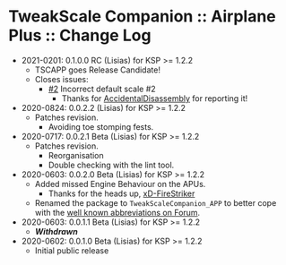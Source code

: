 # TweakScale Companion :: Airplane Plus :: Change Log

* 2021-0201: 0.1.0.0 RC (Lisias) for KSP >= 1.2.2
	+ TSCAPP goes Release Candidate!
	+ Closes issues:
		- [#2](https://github.com/TweakScale/Companion_APP/issues/2) Incorrect default scale #2
			- Thanks for [AccidentalDisassembly](https://github.com/AccidentalDisassembly) for reporting it!
* 2020-0824: 0.0.2.2 (Lisias) for KSP >= 1.2.2
	+ Patches revision.
		- Avoiding toe stomping fests. 
* 2020-0717: 0.0.2.1 Beta (Lisias) for KSP >= 1.2.2
	+ Patches revision.
		- Reorganisation
		- Double checking with the lint tool.
* 2020-0603: 0.0.2.0 Beta (Lisias) for KSP >= 1.2.2
	+ Added missed Engine Behaviour on the APUs.
		- Thanks for the heads up, [xD-FireStriker](https://forum.kerbalspaceprogram.com/index.php?/profile/137214-xd-firestriker/) 
	+ Renamed the package to `TweakScaleCompanion_APP` to better cope with the [well known abbreviations on Forum](https://forum.kerbalspaceprogram.com/index.php?/topic/194416-abbreviations-for-addons/).
* 2020-0603: 0.0.1.1 Beta (Lisias) for KSP >= 1.2.2
	+ ***Withdrawn*** 	
* 2020-0602: 0.0.1.0 Beta (Lisias) for KSP >= 1.2.2
	+ Initial public release
